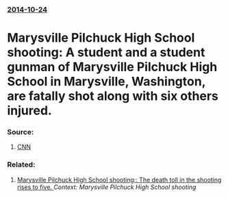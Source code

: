 ### [2014-10-24](/news/2014/10/24/index.md)

# Marysville Pilchuck High School shooting: A student and a student gunman of Marysville Pilchuck High School in Marysville, Washington, are fatally shot along with six others injured. 




### Source:

1. [CNN](http://www.cnn.com/2014/10/24/us/washington-school-shooting/index.html?hpt=hp_t1)

### Related:

1. [Marysville Pilchuck High School shooting:: The death toll in the shooting rises to five. ](/news/2014/11/7/marysville-pilchuck-high-school-shooting-the-death-toll-in-the-shooting-rises-to-five.md) _Context: Marysville Pilchuck High School shooting_
